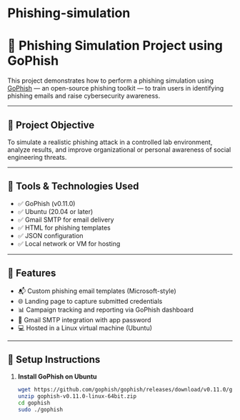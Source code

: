 # Phishing-simulation
# 🎯 Phishing Simulation Project using GoPhish

This project demonstrates how to perform a phishing simulation using [GoPhish](https://getgophish.com/) — an open-source phishing toolkit — to train users in identifying phishing emails and raise cybersecurity awareness.

---

## 📌 Project Objective

To simulate a realistic phishing attack in a controlled lab environment, analyze results, and improve organizational or personal awareness of social engineering threats.

---

## 🧰 Tools & Technologies Used

- ✅ GoPhish (v0.11.0)
- ✅ Ubuntu (20.04 or later)
- ✅ Gmail SMTP for email delivery
- ✅ HTML for phishing templates
- ✅ JSON configuration
- ✅ Local network or VM for hosting

---

## 🧪 Features

- 📬 Custom phishing email templates (Microsoft-style)
- 🌐 Landing page to capture submitted credentials
- 📊 Campaign tracking and reporting via GoPhish dashboard
- 🔐 Gmail SMTP integration with app password
- 💻 Hosted in a Linux virtual machine (Ubuntu)

---

## 🚀 Setup Instructions

1. **Install GoPhish on Ubuntu**
   ```bash
   wget https://github.com/gophish/gophish/releases/download/v0.11.0/gophish-v0.11.0-linux-64bit.zip
   unzip gophish-v0.11.0-linux-64bit.zip
   cd gophish
   sudo ./gophish
